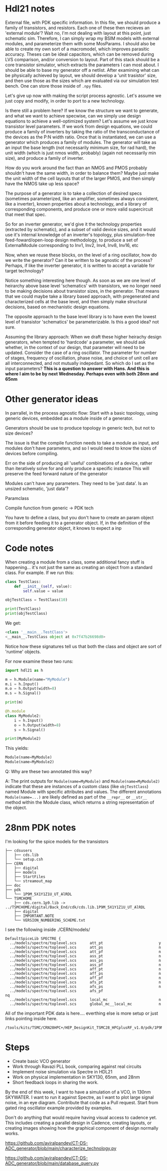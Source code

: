 # Hdl21 notes

External file, with PDK specific information. In this file, we should produce a family of transistors, and resistors.
Each one of these then recieves an 'external module'? Wait no, I'm not dealing with layout at this point, just schematic sim.
Therefore, I can simply wrap my BSIM models with external modules, and parameterize them with some MosParams. I should also be able
to create my own sort of a macromodel, which improves parasitic accuracy. Theses can be ideal capacitors, which can be removed during LVS comparison, and/or conversion to layout. 
Part of this stack should be a core transistor simulator, which extracts the parameters I can most about. I should be able to base my generator off a netlist. After examining what can be physically achieved by layout, we should develop a 'unit trasistor' size, and then use those as the sizes which are evaluated via our simulation test bench. One can store those inside of `.npy` files.


Let's give up now with making the script process agnostic. Let's assume we just copy and modify, in order to port to a new technology.

Is there still a problem here? If we know the structure we want to generate, and what we want to achieve specwise, can we simply use design equations to achieve a well-optimized system? Let's assume we just know transistor level parameters. If we work from design equations, we could produce a family of inverters by taking the ratio of the transconductance of the devices as the P:N width ratio. Once that is instantiated, we can use a generator which produces a family of modules. The generator will take as an input the base length (not necessarily minimum size, for rad hard), the unit width (which is just nmos width, probably) (again not necessarily min size), and produce a family of inverter.

How do you work around the fact than an NMOS and PMOS probably shouldn't have the same width, in order to balance them? Maybe just make the unit width of the cell layouts that of the larger PMOS, and then simply have the NMOS take up less space?

The purpose of a generator is to take a collection of desired specs (sometimes parameterized, like an amplifier, sometimes always consistent, like a inverter), known properties about a technology, and a library of corresponding components, and produce one or more valid supercircuit that meet that spec.

So for an inverter generator, we'd give it the technology properties (extracted by schematic), and a subset of valid device sizes, and it would use it's internal knowledge of an inverter's topology, plus simulation-free feed-foward/open-loop design methodology, to produce a set of ExternalModule corresponding to Inv1, Inv2, Inv4, Inv8, Inv16, etc

Now, when we reuse these blocks, on the level of a ring oscillator, how do we write the generator? Can it be written to be agnostic of the process? Perhaps, if like the inverter generator, it is written to accept a variable for target technology?

Notice something interesting here though. As soon as we are one level of heirarchy above base level 'schematics' with transistors, we no longer need to be making decisions about transistor sizes, in the generator. That means that we could maybe take a library based approach, with pregenerated and characterized cells at the base level, and then simply make structural decisions, based on mechanistic design equations.

The opposite approach to the base level library is to have even the lowest level of transistor 'schematics' be parameterizable. Is this a good idea? not sure.

Assuming the library approach: When we draft these higher heirachy design generators, when tempted to 'hardcode' a parameter, we should ask whether, in the context of our design, that parameter will need to be updated. Consider the case of a ring oscillator. The parameter for number of stages, frequency of oscillation, phase noise, and choice of unit cell are all interconnected, and not mutually indepedant. So which do I set as the input parameters? **This is a question to answer with Hans. And this is where I aim to be by next Wednesday. Perhaps even with both 28nm and 65nm**

# Other generator ideas

In parrallel, in the process agnostic flow:
Start with a basic topology, using generic devices, embedded as a module inside of a generator.

Generators should be use to produce topology in generic tech, but not to size devices?

The issue is that the compile function needs to take a module as input, and modules don't have parameters, and so I would need to
know the sizes of devices before compiling.

Err on the side of producing all 'useful' combinations of a device, rather than iteratively solve for and only produce a specific instance
This will preserve the feed forward nature of the generator

Modules can't have any parameters. They need to be 'just data'. Is an unsized schematic, 'just data'?

Paramclass

Compile function from generic -> PDK tech

You have to define a class, but you don't have to create an param object from it before feeding it to a generator object.
If, in the definition of the corresponding generator object, it knows to expect a inp


# Code notes
When creating a module from a class, some additional fancy stuff is happening... it's not just the same as creating an object from a standard class. For example. If we run this:

```python
class TestClass:
    def __init__(self, value):
        self.value = value

objTestClass = TestClass(10)

print(TestClass)
print(objTestClass)
```

We get:

```python
<class '__main__.TestClass'>
<__main__.TestClass object at 0x7f47b26698d0>
```

Notice how these signatures tell us that both the class and object are sort of 'runtime' objects.


For now examine these two runs:

```python
import hdl21 as h

m = h.Module(name="MyModule")
m.i = h.Input()
m.o = h.Output(width=8)
m.s = h.Signal()

print(m)

@h.module
class MyModule2:
    i = h.Input()
    o = h.Output(width=8)
    s = h.Signal()

print(MyModule2)
```

This yields:

```python
Module(name=MyModule)
Module(name=MyModule2)
```

Q: Why are these two annotated this way?

A: The print outputs for `Module(name=MyModule)` and `Module(name=MyModule2)` indicate that these are instances of a custom class (like `objTestClass`) named Module with specific attributes and values. The different annotations `Module(name=...)` are likely defined as part of the `__repr__` or `__str__` method within the Module class, which returns a string representation of the object.


# 28nm PDK notes

I'm looking for the spice models for the transistors

```
├── cdsusers
│   ├── cds.lib
│   └── setup.csh
├── CERN
│   ├── digital
│   ├── models
│   ├── StartFiles
│   └── streamout_map
├── doc
├── pdk
│   └── 1P9M_5X1Y1Z1U_UT_AlRDL
└── TSMCHOME
    ├── cds.cern.1p9.lib -> ../TSMCHOME/digital/Back_End/cdk/cds.lib.1P9M_5X1Y1Z1U_UT_AlRDL
    ├── digital
    ├── IMPORTANT.NOTE
    └── VERSION_NUMBERING_SCHEME.txt
```

I see the following inside ./CERN/models/

```
DefaultSpiceLib SPECTRE {
  ../models/spectre/toplevel.scs      att_pt                         y
  ../models/spectre/toplevel.scs      att_ps                         n
  ../models/spectre/toplevel.scs      att_pf                         n
  ../models/spectre/toplevel.scs      ass_pt                         n
  ../models/spectre/toplevel.scs      ass_ps                         n
  ../models/spectre/toplevel.scs      ass_pf                         n
  ../models/spectre/toplevel.scs      aff_pt                         n
  ../models/spectre/toplevel.scs      aff_ps                         n
  ../models/spectre/toplevel.scs      aff_pf                         n
  ../models/spectre/toplevel.scs      afs_pt                         n
  ../models/spectre/toplevel.scs      afs_ps                         n
  ../models/spectre/toplevel.scs      afs_pf                         nq
  ../models/spectre/toplevel.scs      local_mc                       n
  ../models/spectre/toplevel.scs      global_mc__local_mc            n
```

All of the important PDK data is here.... everthing else is more setup or just links pointing inside here.

```
/tools/kits/TSMC/CRN28HPC+/HEP_DesignKit_TSMC28_HPCplusRF_v1.0/pdk/1P9M_5X1Y1Z1U_UT_AlRDL/cdsPDK
```



# Steps


- Create basic VCO generator
- Work through Ravazi PLL book, comparing against real circuits
- Implement noise simulation via Spectre in HDL21
- Work on physical implementation in SKY130, 65nm, and 28nm
- Short feedback loops in sharing the work.

By the end of this week, I want to have a simulation of a VCO, in 130nm SKYWATER. I want to run it against Spectre, as I want to plot large signal noise, in an eye diagram. Contribute that code as a Pull request. Start from gated ring oscillator example provided by examples. 

Don't do anything that would require having visual access to cadence yet. This includes creating a parallel design in Cadence, creating layouts, or creating images showing how the graphical component of design normally works. 

https://github.com/aviralpandey/CT-DS-ADC_generator/blob/main/characterize_technology.py

https://github.com/aviralpandey/CT-DS-ADC_generator/blob/main/database_query.py
